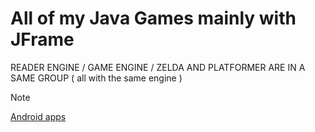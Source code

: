 # All of my Java Games mainly with JFrame

READER ENGINE / GAME ENGINE / ZELDA AND PLATFORMER ARE IN A SAME GROUP ( all with the same engine )

> [!NOTE]
> <a href="https://github.com/ooo-dev-code/Android-apps">Android apps</a>
